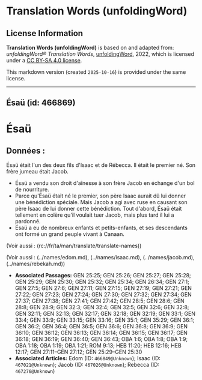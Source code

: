 # Translation Words (unfoldingWord)

## License Information

**Translation Words (unfoldingWord)** is based on and adapted from: _unfoldingWord® Translation Words_, [unfoldingWord](https://unfoldingword.org/utw), 2022, which is licensed under a [CC BY-SA 4.0 license](https://creativecommons.org/licenses/by-sa/4.0/legalcode.en).

This markdown version (created `2025-10-16`) is provided under the same license.



--------------------------------

## Ésaü (id: 466869)

Ésaü
====

Données :
---------

Ésaü était l'un des deux fils d'Isaac et de Rébecca. Il était le premier né. Son frère jumeau était Jacob.

* Ésaü a vendu son droit d'aînesse à son frère Jacob en échange d'un bol de nourriture.
* Parce qu'Ésaü était né le premier, son père Isaac aurait dû lui donner une bénédiction spéciale. Mais Jacob a agi avec ruse en causant son père Isaac de lui donner cette bénédiction. Tout d'abord, Ésaü était tellement en colère qu'il voulait tuer Jacob, mais plus tard il lui a pardonné.
* Ésaü a eu de nombreux enfants et petits\-enfants, et ses descendants ont formé un grand peuple vivant à Canaan.

(Voir aussi : (rc://fr/ta/man/translate/translate\-names))

(Voir aussi : (../names/edom.md), (../names/isaac.md), (../names/jacob.md), (../names/rebekah.md))

* **Associated Passages:** GEN 25:25; GEN 25:26; GEN 25:27; GEN 25:28; GEN 25:29; GEN 25:30; GEN 25:32; GEN 25:34; GEN 26:34; GEN 27:1; GEN 27:5; GEN 27:6; GEN 27:11; GEN 27:15; GEN 27:19; GEN 27:21; GEN 27:22; GEN 27:23; GEN 27:24; GEN 27:30; GEN 27:32; GEN 27:34; GEN 27:37; GEN 27:38; GEN 27:41; GEN 27:42; GEN 28:5; GEN 28:6; GEN 28:8; GEN 28:9; GEN 32:3; GEN 32:4; GEN 32:5; GEN 32:6; GEN 32:8; GEN 32:11; GEN 32:13; GEN 32:17; GEN 32:18; GEN 32:19; GEN 33:1; GEN 33:4; GEN 33:9; GEN 33:15; GEN 33:16; GEN 35:1; GEN 35:29; GEN 36:1; GEN 36:2; GEN 36:4; GEN 36:5; GEN 36:6; GEN 36:8; GEN 36:9; GEN 36:10; GEN 36:12; GEN 36:13; GEN 36:14; GEN 36:15; GEN 36:17; GEN 36:18; GEN 36:19; GEN 36:40; GEN 36:43; OBA 1:6; OBA 1:8; OBA 1:9; OBA 1:18; OBA 1:19; OBA 1:21; ROM 9:13; HEB 11:20; HEB 12:16; HEB 12:17; GEN 27:11–GEN 27:12; GEN 25:29–GEN 25:30
* **Associated Articles:** Edom  (ID: `466849@Unknown`); Isaac (ID: `467021@Unknown`); Jacob (ID: `467026@Unknown`); Rebecca (ID: `467276@Unknown`)

